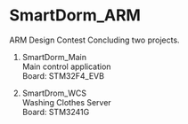 # SmartDorm_ARM
ARM Design Contest
Concluding two projects.  
  
1. SmartDorm_Main  
  Main control application  
  Board: STM32F4_EVB  
  
2. SmartDrom_WCS  
  Washing Clothes Server  
  Board: STM3241G 
